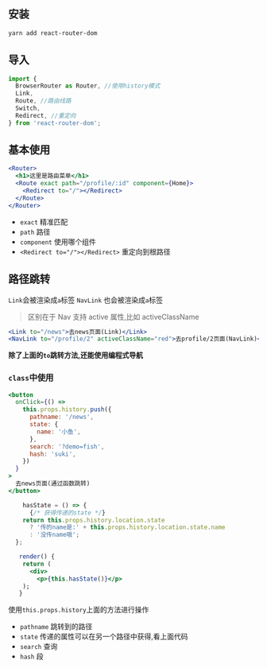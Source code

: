 ## 安装

```bash
yarn add react-router-dom
```

## 导入

```jsx
import {
  BrowserRouter as Router, //使用history模式
  Link,
  Route, //路由线路
  Switch,
  Redirect, //重定向
} from 'react-router-dom';
```

## 基本使用

```jsx
<Router>
  <h1>这里是路由菜单</h1>
  <Route exact path="/profile/:id" component={Home}>
    <Redirect to="/"></Redirect>
  </Route>
</Router>
```

- `exact` 精准匹配
- `path` 路径
- `component` 使用哪个组件
- `<Redirect to="/"></Redirect>` 重定向到根路径

## 路径跳转

`Link`会被渲染成`a`标签
`NavLink` 也会被渲染成`a`标签

> 区别在于 Nav 支持 active 属性,比如 activeClassName

```jsx
<Link to="/news">去news页面(Link)</Link>
<NavLink to="/profile/2" activeClassName="red">去profile/2页面(NavLink)</NavLink>
```

**除了上面的`to`跳转方法,还能使用编程式导航**

### `class`中使用

```jsx
<button
  onClick={() =>
    this.props.history.push({
      pathname: '/news',
      state: {
        name: '小鱼',
      },
      search: '?demo=fish',
      hash: 'suki',
    })
  }
>
  去news页面(通过函数跳转)
</button>
```

```jsx
    hasState = () => {
      {/* 获得传递的state */}
    return this.props.history.location.state
      ? '传的name是:' + this.props.history.location.state.name
      : '没传name哦';
  };

   render() {
    return (
      <div>
        <p>{this.hasState()}</p>
    );
   }
```

使用`this.props.history`上面的方法进行操作

- `pathname` 跳转到的路径
- `state` 传递的属性可以在另一个路径中获得,看上面代码
- `search` 查询
- `hash` 段
